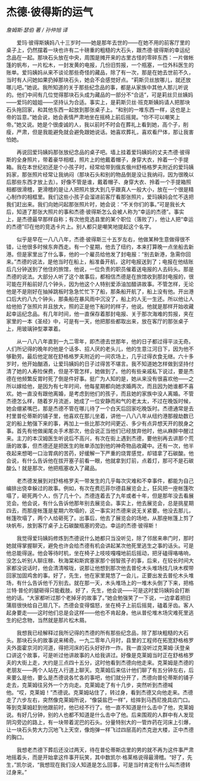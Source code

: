 # 杰德·彼得斯的运气

*詹姆斯·瑟伯 著 / 孙仲旭 译*

　　爱玛·彼得斯姨妈八十三岁时——她是那年去世的——在她不用的前客厅里的桌子上，仍然摆着一块也许有二十磅重的粗糙的大石头，跟杰德·彼得斯的幸运纪念品在一起。那块石头放在中央，周围是摊开来的古里古怪的零碎东西：一片做帐篷的帆布，一片松木，一封发黄的电报，几份旧剪报，一个瓶塞，一位外科医生的账单。爱玛姨妈从来不谈论那些奇怪的藏品，除了有一次，那是在她去世前不久，当时有人问她如果扔掉那块石头，她会不会感觉好点。“莉斯贝丝放哪儿，就还放哪儿吧。”她说。我所知道的关于那些纪念品的事，都是从家族中其他人那儿听说的。他们中间有几位觉得那块石头成为藏品的一部分不“合适”，可是莉丝贝丝姨妈——爱玛的姐姐——坚持认为合适。事实上，是莉斯贝丝·班克斯姨妈请人把那块石头拖回家，和其他东西一起放到那张桌子上。“和别的一堆东西一样，这也是上帝的旨意。”她会说，她会表情严肃地坐在摇椅上前后摇晃。“你不可以嘲笑上帝。”她又说。她是个很虔诚的人，我以前时不时会在葬礼上看到她，高个子，削瘦，严肃，但是我能避免就会避免跟她说话。她喜欢葬礼，喜欢看尸体，那让我害怕她。

　　再说回爱玛姨妈那张放纪念品的桌子吧。墙上挂着爱玛姨妈的丈夫杰德·彼得斯的全身照片，带着豪华相框，照片上的他戴着帽子，身穿大衣，拎着一个手提箱。我在本世纪初还是个小孩子时，经常给带到俄亥俄州舒格格罗夫附近的爱玛姨妈家，那张照片经常让我纳闷（那块石头和别的物品倒是没让我纳闷，因为很晚以后那些东西才放上去）。好像不管是谁，戴着帽子、身穿大衣、拎着一个手提箱照相都很滑稽，更滑稽的是让人把照片放大到几乎跟真人一般大小，放在一个很是精心制作的相框里。我们这些小孩子会溜进前客厅看那张照片，爱玛姨妈会忙不迭把我们赶出来。我们向她问起那张照片时，她会说：“不关你们的事。”可是我长大后，知道了那张大照片的事和杰德·彼得斯怎么会被人称为“幸运的杰德”。事实上，是杰德最早那样自称；有次他竞选县里的某个职位（落败了），他让人把“幸运的杰德”印在他的竞选卡片上。别人都只是嘲笑地提起这个名字。

　　似乎是早在一八八八年，杰德·彼得斯三十五岁左右，他做某种生意做得很不错，让他很多时候东奔西走。有一个星期，他去了纽约，本来打算晚一点坐船去新港。但是家里出了什么事，他的一个雇员给他发了封电报：“别去新港，急需你回来。”杰德的说法，是他当时在船上，船准备开航，这时电报送到了；电报在他结账后几分钟送到了他住的旅馆，他说，一位负责的职员催着送电报的人去码头。那是杰德的说法。大部分人听了这个故事后，都相信杰德是在旅馆收到那封电报的，很可能在开船前好几个钟头，因为他这个人特别爱添油加醋讲故事。不管怎样，无论他是不是刚好在抽掉跳板时急急忙忙下了船，那条船开航了，船上没有他。开出港口后大约八九个钟头，那条船在暴风雨中沉没了，船上的人无一生还。所以他让人给他拍了张照片并且放大，照的正是他下船时的样子，他说。他就是那样开始收藏起幸运纪念品。有几年时间，他一直保存着那封电报、关于那次海难的剪报，夹在家里的一本《圣经》中，可是有一天，他把那些都取出来，放在客厅的那张桌子上，用玻璃钟型罩罩着。

　　从一八八八年直到一九二零年，即杰德去世那年，他的日子都过得平淡无奇。人们所记得的晚年的他是个话多、招人厌的老头儿，他的生意江河日下，因为他不够勤劳。最后他定居在舒格格罗夫附近的一间农场上，几乎过得衣食无继。六十多岁时，他开始酗酒，让爱玛姨妈的日子过得苦不堪言。我不知道她怎样做到坚持付清了她的人寿险保费，但是不管怎样，她做到了。他的有些亲戚私下说过，要是杰德在他频繁反胃时死了倒是件好事。挺广为人知的是，她从来没有很喜欢他——之所以嫁给他，是因为有七年时间，他每星期都向她求婚两次，而且因为她谁都不喜欢。她一直没有跟他离婚，是考虑到他们的孩子，而且她的家族中没人离婚。不管杰德怎么样，随着岁月流逝，她成了一位安静而和气的老太太，不过在晚饭时候，她会绷紧嘴巴，那是杰德不管在哪儿待了一个白天后回家吃晚饭时。杰德通常是去村里普伦蒂斯的铺子里，他喜欢在那儿坐着，讲他一八八八年从纽约港那艘劫数已定的船上勉强下来的事，再加上一些比那次时间更近、多少有点异想天开的脱身之事。首先有他做阑尾炎手术那次，他会说正当他们已经放弃他时，他从麻醉中醒过来。主刀的本汉姆医生听说后不高兴，有次在街上遇到杰德，要他别再去讲那个荒唐的故事，但杰德还是把医生的账单添加到他的神奇物品收藏中。还有一次，他半夜起来想喝一口治胃病的苦药，好缓解一下严重的烧胃感觉，却错拿了石碳酸。他会说，有什么告诉他在拔开塞子前看一眼，他就拿到灯前，点着灯，那可不是石碳酸么！就是那次，他把瓶塞收入了藏品。

　　老杰德发展到对舒格格罗夫一带发生的几乎每次灾难和不幸事件，都能为自己编排出侥幸躲过的故事。例如，有次在费厄菲尔德县展览会上，狂风把一座帐篷吹塌了，砸死两个人，伤了几十个。杰德连着去了九年或者十年，但是那年没去看展览会。他会说，有什么告诉他那年别去展览会。事实上，他去展览会，总是挑星期四去，而那座帐篷是星期六吹塌的，这一事实对杰德来说无关紧要。他没去那儿，帐篷吹塌了，两个人给砸死了。出事后，他去了展览会的场地，从那座帐篷上剪了块帆布，放到客厅桌子上石碳酸瓶塞的旁边。幸运的杰德·彼得斯！

　　我觉得爱玛姨妈修炼到杰德说什么她都只当没听见，除了邻居来串门时，那时她就得掌握聊天，避免也许会给杰德有机会讲起某次他死里逃生之事的话头。可是他总能得逞。他会等待时机，坐在椅子上吱吱嘎嘎地前后摇动，把牙磕得咯咯响，没怎么听别人聊庄稼、秋海棠和斯宾塞家那个弱智孩子的事，后来，在较长时间大家都没说话时，他会清清喉咙，说那让他想到那次他去普伦木头堆场找几块木楔带回家加固鸡舍的事。好了，先生，他在家里晃悠了一会儿，正要出发去普伦木头堆场，有什么告诉他千万别去。就在那一天，木头堆场上的一堆木头倒了下来，把格兰特·普伦的腿砸得只能截肢。好了，先生，他会说——可是这时爱玛姨妈会打断他的话。“大家都听过那个老掉牙的故事了。”她会勉强笑了一下说，一边拿着把旧蒲扇很快给自己扇几下。杰德会变得愠怒，坐在椅子上前后摇晃，磕着牙齿。客人起身要走——这时他们总是会这样——他也不肯起身。他从普伦堆木场灾难死里逃生的纪念物，当然就是那片松木屑。

　　我想我已经解释过我所记得的杰德的所有那些纪念品，除了那块粗糙的大石头。那块石头的故事说来稀奇。一九二零年八月时，县里的工程师在拓宽舒格格罗夫外面霍京河的河道，得把河床的石头好好炸一炸。我一直没听过克莱姆·沃登亲口讲这个故事，可是听过他讲故事的人给我讲过。好像是克莱姆当时正在舒格格罗夫的大街上走，大约是三点四十五分，这时他看到杰德向他走来。克莱姆是杰德的老朋友——两个人站在人行道上聊天。克莱姆后来估计他们聊了有五分钟左右，后来要么是他，要么是杰德说各忙各的事吧，他们就分开了，杰德向普伦蒂斯的铺子走去，克莱姆往另外一个方向走。克莱姆走了有十几步，突然听到杰德喊他。“哎，克莱姆！”杰德说。克莱姆站住了，转过身，看到杰德又向他走来。杰德走了六步左右，突然像克莱姆所说，“像袋盐巴一样”，给摔到马西尼挽具店门口。等到克莱姆赶到他跟前时，他已经不行了。他一直不知道是什么击中了他，克莱姆说。有好几分钟，别的人也都不知道是什么击中了他。后来围观的人群中有人发现阴沟旁边的路上，有一块带着泥巴的石头。分量特别大的一管炸药在河床上引爆，让一块石头势大力沉地飞上天空，像炮弹一样飞过四层高的杰克逊大楼，正中杰德的胸口。

　　我想老杰德下葬后还没过两天，待在普伦蒂斯店里的男的就不再为这件事严肃地摇着头，而是开始拿这件事开玩笑，其中数凯尔·格莱格说得最滑稽。“好了，先生，”凯尔说，“我想现在我们没人知道是怎么回事，可是当时肯定有什么叫杰德转过身来。”
